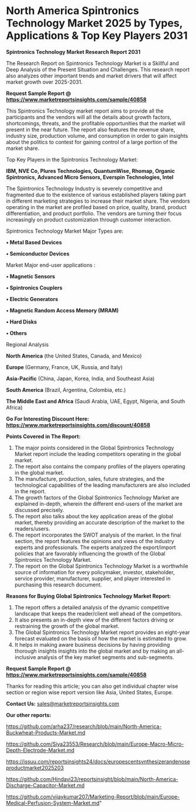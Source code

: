 # North America Spintronics Technology Market 2025 by Types, Applications & Top Key Players 2031

<strong>Spintronics Technology Market Research Report 2031</strong>

The Research Report on Spintronics Technology Market is a Skillful and Deep Analysis of the Present Situation and Challenges. This research report also analyzes other important trends and market drivers that will affect market growth over 2025-2031.

<strong>Request Sample Report @ <a href=https://www.marketreportsinsights.com/sample/40858>https://www.marketreportsinsights.com/sample/40858</a></strong>

This Spintronics Technology market report aims to provide all the participants and the vendors will all the details about growth factors, shortcomings, threats, and the profitable opportunities that the market will present in the near future. The report also features the revenue share, industry size, production volume, and consumption in order to gain insights about the politics to contest for gaining control of a large portion of the market share.

Top Key Players in the Spintronics Technology Market:

<strong>IBM, NVE Co, Plures Technologies, QuantumWise, Rhomap, Organic Spintronics, Advanced Micro Sensors, Everspin Technologies, Intel</strong>

The Spintronics Technology Industry is severely competitive and fragmented due to the existence of various established players taking part in different marketing strategies to increase their market share. The vendors operating in the market are profiled based on price, quality, brand, product differentiation, and product portfolio. The vendors are turning their focus increasingly on product customization through customer interaction.

Spintronics Technology Market Major Types are:

<strong>•  Metal Based Devices

•  Semiconductor Devices</strong>

Market Major end-user applications :

<strong>•  Magnetic Sensors

•  Spintronics Couplers

•  Electric Generators

•  Magnetic Random Access Memory (MRAM)

•  Hard Disks

•  Others</strong>

Regional Analysis

</u><strong><b>North America</b></strong> (the United States, Canada, and Mexico)

<strong><b>Europe </b></strong>(Germany, France, UK, Russia, and Italy)

<strong><b>Asia-Pacific</b></strong> (China, Japan, Korea, India, and Southeast Asia)

<strong><b>South America</b></strong> (Brazil, Argentina, Colombia, etc.)

<strong><b>The Middle East and Africa</b></strong> (Saudi Arabia, UAE, Egypt, Nigeria, and South Africa)

<strong>Go For Interesting Discount Here: <a href=https://www.marketreportsinsights.com/discount/40858>https://www.marketreportsinsights.com/discount/40858</a></strong>

<strong>Points Covered in The Report:</strong>
<ol>
  <li>The major points considered in the Global Spintronics Technology Market report include the leading competitors operating in the global market.</li>
  <li>The report also contains the company profiles of the players operating in the global market.</li>
  <li>The manufacture, production, sales, future strategies, and the technological capabilities of the leading manufacturers are also included in the report.</li>
  <li>The growth factors of the Global Spintronics Technology Market are explained in-depth, wherein the different end-users of the market are discussed precisely.</li>
  <li>The report also talks about the key application areas of the global market, thereby providing an accurate description of the market to the readers/users.</li>
  <li>The report incorporates the SWOT analysis of the market. In the final section, the report features the opinions and views of the industry experts and professionals. The experts analyzed the export/import policies that are favorably influencing the growth of the Global Spintronics Technology Market.</li>
  <li>The report on the Global Spintronics Technology Market is a worthwhile source of information for every policymaker, investor, stakeholder, service provider, manufacturer, supplier, and player interested in purchasing this research document.</li>
</ol>
<strong>Reasons for Buying Global Spintronics Technology Market Report:</strong>

<ol>
  <li>The report offers a detailed analysis of the dynamic competitive landscape that keeps the reader/client well ahead of the competitors.</li>
  <li>It also presents an in-depth view of the different factors driving or restraining the growth of the global market.</li>
  <li>The Global Spintronics Technology Market report provides an eight-year forecast evaluated on the basis of how the market is estimated to grow.</li>
  <li>It helps in making aware business decisions by having providing thorough insights insights into the global market and by making an all-inclusive analysis of the key market segments and sub-segments.</li>
</ol>
<strong>Request Sample Report @ <a href=https://www.marketreportsinsights.com/sample/40858>https://www.marketreportsinsights.com/sample/40858</a></strong>


Thanks for reading this article; you can also get individual chapter wise section or region wise report version like Asia, United States, Europe.

<strong>Contact Us:</strong>
sales@marketreportsinsights.com

<strong>Our other reports:</strong>

<a href=https://github.com/arha237/research/blob/main/North-America-Buckwheat-Products-Market.md>https://github.com/arha237/research/blob/main/North-America-Buckwheat-Products-Market.md</a>

<a href=https://github.com/Siya23553/Research/blob/main/Europe-Macro-Micro-Depth-Electrode-Market.md>https://github.com/Siya23553/Research/blob/main/Europe-Macro-Micro-Depth-Electrode-Market.md</a>

<a href=https://issuu.com/reportsinsights24/docs/europescentsynthesizerandenoseproductmarket2025203>https://issuu.com/reportsinsights24/docs/europescentsynthesizerandenoseproductmarket2025203</a>

<a href=https://github.com/Hindavi23/reportsinsight/blob/main/North-America-Discharge-Capacitor-Market.md>https://github.com/Hindavi23/reportsinsight/blob/main/North-America-Discharge-Capacitor-Market.md</a>

<a href=https://github.com/vijaykumar207/Marketing-Report/blob/main/Europe-Medical-Perfusion-System-Market.md>https://github.com/vijaykumar207/Marketing-Report/blob/main/Europe-Medical-Perfusion-System-Market.md</a>"
